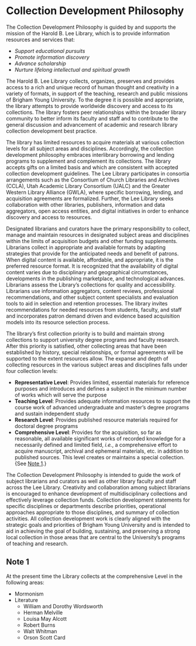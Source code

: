 ---
---

# Collection Development Philosophy

The Collection Development Philosophy is guided by and supports the mission of the Harold B. Lee Library, which is to provide information resources and services that:

* *Support educational pursuits*
* *Promote information discovery*
* *Advance scholarship*
* *Nurture lifelong intellectual and spiritual growth*

The Harold B. Lee Library collects, organizes, preserves and provides access to a rich and unique record of human thought and creativity in a variety of formats, in support of the teaching, research and public missions of Brigham Young University. To the degree it is possible and appropriate, the library attempts to provide worldwide discovery and access to its collections. The library fosters peer relationships within the broader library community to better inform its faculty and staff and to contribute to the general discussion and advancement of academic and research library collection development best practice.

The library has limited resources to acquire materials at various collection levels for all subject areas and disciplines. Accordingly, the collection development philosophy embraces interlibrary borrowing and lending programs to supplement and complement its collections. The library accepts gifts on a limited basis and which are consistent with accepted collection development guidelines. The Lee Library participates in consortia arrangements such as the Consortium of Church Libraries and Archives (CCLA), Utah Academic Library Consortium (UALC) and the Greater Western Library Alliance (GWLA), where specific borrowing, lending, and acquisition agreements are formalized. Further, the Lee Library seeks collaboration with other libraries, publishers, information and data aggregators, open access entities, and digital initiatives in order to enhance discovery and access to resources.

Designated librarians and curators have the primary responsibility to collect, manage and maintain resources in designated subject areas and disciplines within the limits of acquisition budgets and other funding supplements. Librarians collect in appropriate and available formats by adapting strategies that provide for the anticipated needs and benefit of patrons. When digital content is available, affordable, and appropriate, it is the preferred resource format. It is recognized that the availability of digital content varies due to disciplinary and geographical circumstances, developments in the publishing marketplace, and technological advances. Librarians assess the Library&rsquo;s collections for quality and accessibility. Librarians use information aggregators, content reviews, professional recommendations, and other subject content specialists and evaluation tools to aid in selection and retention processes. The library invites recommendations for needed resources from students, faculty, and staff and incorporates patron demand driven and evidence based acquisition models into its resource selection process.

The library&rsquo;s first collection priority is to build and maintain strong collections to support university degree programs and faculty research. After this priority is satisfied, other collecting areas that have been established by history, special relationships, or formal agreements will be supported to the extent resources allow. The expanse and depth of collecting resources in the various subject areas and disciplines falls under four collection levels:

* **Representative Level**: Provides limited, essential materials for reference purposes and introduces and defines a subject in the minimum number of works which will serve the purpose
* **Teaching Level**: Provides adequate information resources to support the course work of advanced undergraduate and master&rsquo;s degree programs and sustain independent study
* **Research Level**: Provides published resource materials required for doctoral degree programs
* **Comprehensive Level**: Provides for the acquisition, so far as reasonable, all available significant works of recorded knowledge for a necessarily defined and limited field, *i.e.*, a comprehensive effort to acquire manuscript, archival and ephemeral materials, etc. in addition to published sources. This level creates or maintains a special collection. {See [Note 1](#note1).}

The Collection Development Philosophy is intended to guide the work of subject librarians and curators as well as other library faculty and staff across the Lee Library. Creativity and collaboration among subject librarians is encouraged to enhance development of multidisciplinary collections and effectively leverage collection funds. Collection development statements for specific disciplines or departments describe priorities, operational approaches appropriate to those disciplines, and summary of collection activities. All collection development work is clearly aligned with the strategic goals and priorities of Brigham Young University and is intended to aid in achieving the goal of building, sustaining, and preserving a strong local collection in those areas that are central to the University&rsquo;s programs of teaching and research.

<a name="note1"></a>

## Note 1

At the present time the Library collects at the comprehensive Level in the following areas:

* Mormonism
* Literature
    - William and Dorothy Wordsworth
    - Herman Melville
    - Louisa May Alcott
    - Robert Burns
    - Walt Whitman
    - Orson Scott Card

